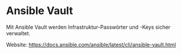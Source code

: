 # Ansible Vault
Mit Ansible Vault werden Infrastruktur-Passwörter und -Keys sicher verwaltet. 

Website: https://docs.ansible.com/ansible/latest/cli/ansible-vault.html
